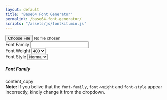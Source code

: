 ```yaml
---
layout: default
title: "Base64 Font Generator"
permalink: /base64-font-generator/
scripts: "/assets/js/fontkit.min.js"
---
```


<div class="base64-font mt-3 mt-lg-5">
	<form action="#" method="post">
		<div class="row justify-content-center">
			<div class="col-md-4">
				<div class="mb-3">
					<input class="form-control" type="file" name="font" accept=".ttf,.otf,.woff,.woff2,.eot">
				</div>
			</div>
			<div class="col-md-8">
				<div class="row">
					<div class="col-md-5">
						<div class="input-group mb-3">
							<span class="input-group-text">Font Family</span>
							<input class="form-control" type="text" name="font-family">
						</div>
					</div>
					<div class="col-md-3">
						<div class="input-group mb-3">
							<span class="input-group-text">Font Weight</span>
							<select class="form-select" name="font-weight">
								<option value="100">100</option>
								<option value="200">200</option>
								<option value="300">300</option>
								<option value="400" selected>400</option>
								<option value="500">500</option>
								<option value="600">600</option>
								<option value="700">700</option>
								<option value="800">800</option>
								<option value="900">900</option>
							</select>
						</div>
					</div>
					<div class="col-md-4">
						<div class="input-group mb-3">
							<span class="input-group-text">Font Style</span>
							<select class="form-select" name="font-style">
								<option value="normal">Normal</option>
								<option value="italic">Italic</option>
							</select>
						</div>
					</div>
				</div>
			</div>
		</div>
		<div class="card mb-3">
			<div class="card-header d-flex justify-content-between align-items-center">
				<h5 class="card-title mb-0 fw-normal">Font Family <strong class="font-active-name"></strong></h5>
				<span class="material-symbols-outlined" data-copy="css" title="Copy to Clipboard">content_copy</span>
			</div>
			<div class="card-body p-0">
				<div class="css-code font-monospace p-2"></div>
			</div>
			<div class="card-footer text-body-secondary">
				<div><strong>Note:</strong> If you belive that the <code>font-family</code>, <code>font-weight</code> and <code>font-style</code> appear incorrectly, kindly change it from the dropdown.</div>
			</div>
		</div>
	</form>
</div>
<script>
const fontActiveName = document.querySelector('.font-active-name');
const cssCode = document.querySelector('.css-code');
const fontInputFile = document.querySelector('[name="font"]');
const fontInputFamily = document.querySelector('[name="font-family"]');
const fontInputWeight = document.querySelector('[name="font-weight"]');
const fontInputStyle = document.querySelector('[name="font-style"]');

function getFontMatch(fontName) {
	const weightList = {
		100: ['thin'],
		200: ['extralight', 'ultralight'],
		300: ['light'],
		400: ['regular'],
		500: ['medium'],
		600: ['semibold', 'demibold'],
		700: ['bold'],
		800: ['extrabold', 'ultrabold'],
		900: ['black', 'heavy'],
	};

	let cleanFontName = function(fontName, depthClean=false) {
		const cleanedName = fontName.replace(/-/g, ' ').replace(/\b\w/g, c => c.toUpperCase());
		if(depthClean) {
			//return cleanedName.replace(/(\w)([A-Z])/g, '$1 $2');
			return cleanedName.replace(/(\w)([A-Z])|([A-Z])([A-Z][a-z])|(\s)([A-Z])/g, (match, p1, p2, p3, p4, p5, p6) => {
				if (p1 && p2) {
					return `${p1} ${p2}`;
				} else if (p3 && p4) {
					return `${p3} ${p4}`;
				} else if (p5 && p6) {
					return `${p5}${p6}`;
				}
			});
		}else {
			return cleanedName;
		}
	}

	let baseFontName = cleanFontName(fontName);
	let fontWeight = 400;
	let fontStyle = "normal";

	const italicIndex = baseFontName.toLowerCase().indexOf('italic');
	if (italicIndex !== -1) {
		fontStyle = 'italic';
		baseFontName = baseFontName.slice(0, italicIndex) + baseFontName.slice(italicIndex + 'italic'.length);
	}

	const regexWeight = {
		'Extra Bold': 'Extrabold',
		'ExtraBold': 'Extrabold',
		'Semi Bold':'Semibold',
		'SemiBold':'Semibold',
		'Demi Bold':'Demibold',
		'DemiBold':'Demibold',
		'Ultra Bold':'Ultrabold',
		'UltraBold':'Ultrabold',
	};
	const matchedWeight = Object.keys(regexWeight).find(key => new RegExp(key, 'i').test(baseFontName));

	if (!baseFontName.toLowerCase().includes('italic')) {
		for (const weight in weightList) {
			const weightNames = weightList[weight];

			for (const name of weightNames) {
				const normalizedFontName = baseFontName.toLowerCase();
				if (normalizedFontName === name.toLowerCase()) {
					baseFontName = "";
					fontWeight = parseInt(weight);
					break;
				}
				if(matchedWeight) {
					baseFontName = baseFontName.replace(matchedWeight,'').trim();
					fontWeight = parseInt(weight);
					break;
				}
				if (normalizedFontName.includes(name.toLowerCase())) {
					baseFontName = baseFontName.replace(new RegExp(name, 'i'), '').trim();
					fontWeight = parseInt(weight);
					break;
				}
			}
		}
	}
	baseFontName = cleanFontName(baseFontName,true).trim();
	return {
		name: baseFontName,
		weight: fontWeight,
		style: fontStyle
	};
}

function displayFontInfo(name, text) {
	const fontInfo = getFontMatch(name);
	const cssHeader = `@font-face { \r\n` +
		`	font-family: "${fontInfo.name || " "}";\r\n` +
		`	font-weight: "${fontInfo.weight}";\r\n` +
		`	font-style: "${fontInfo.style}";\r\n` +
		`	src: url(`;
	const cssFooter = `);\r\n` +
	`}`;

	if(fontInfo.weight) {
		fontInputWeight.value = fontInfo.weight;
	}
	if(fontInfo.style != null) {
		fontInputStyle.value = fontInfo.style;
	}
	fontActiveName.innerHTML = name;
	fontInputFamily.value = fontInfo.name;
	cssCode.innerHTML = cssHeader + text + cssFooter;
}

function convertFontFile() {
	const file = fontInputFile.files[0];
	const fileName = file.name;
	const getFileNameWithoutExtension = (filePath) => filePath.split('.').slice(0, -1).join('.');
	let fontName = getFileNameWithoutExtension(fileName);
	let fontBase64 = "";
	const readerFontkit = new FileReader();
	const readerBase64 = new FileReader();

	try {
		if (fileName.endsWith(".woff2") || fileName.endsWith(".woff") || fileName.endsWith(".ttf")) {
			readerFontkit.readAsArrayBuffer(file);
			readerFontkit.onload = (e) => {
				const arrayBuffer = readerFontkit.result;
				const fontkitBuffer = new Buffer(arrayBuffer);
				const font = fontkit.create(fontkitBuffer);
				fontName = font.familyName
			}
			readerBase64.readAsDataURL(file);
			readerBase64.onload = (e) => {
				fontBase64 = e.target.result;
				displayFontInfo(fontName, fontBase64);
			}
			displayFontInfo(fontName, fontBase64);
		} else {
			mk.toastr({head:{text:'Unable to convert'},body:`<p>This tool couldn't read <strong>${fileName}</strong></p><p>Please kindly try another format</p>`},'danger');
			fontInputFile.value = '';
		}
	} catch (e) {
		console.log(e);
	} finally {
		
	}
}

function fontInputChange() {
	let newCssCode = cssCode.textContent;
	newCssCode = newCssCode.replace(/font-family:\s*"[^"]+"/, `font-family: "${fontInputFamily.value || " "}"`);
	newCssCode = newCssCode.replace(/font-weight:\s*"[^"]+"/, `font-weight: "${fontInputWeight.value || " "}"`);
	newCssCode = newCssCode.replace(/font-style:\s*"[^"]+"/, `font-style: "${fontInputStyle.value || " "}"`);
	cssCode.innerHTML = newCssCode;
}

document.addEventListener('DOMContentLoaded', () => {
	fontInputFile.addEventListener("change", convertFontFile, false);
	displayFontInfo(" ", " ");
	fontInputFamily.addEventListener("input", fontInputChange);
	fontInputWeight.addEventListener("change", fontInputChange);
	fontInputStyle.addEventListener("change", fontInputChange);
	document.querySelector('[data-copy]').addEventListener('click', function() {
		if (fontActiveName.textContent?.trim() === '') {
			mk.toastr({head:{text:'Opps!'},body:'No font file is selected or converted yet!'},'danger');
		} else {
			let base64Data = this.closest('.card').querySelector('.css-code').textContent;
			if (base64Data) {
				mk.copyToClipboard(base64Data);
			}
		}
	});
});
</script>